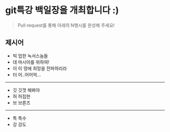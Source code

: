 # git특강 백일장을 개최합니다 :) 
> Pull request를 통해 아래의 N행시를 완성해 주세요!

## 제시어
- 빅 업한 녹서스놈들
- 데 마시아를 위하여!
- 이 이 땅에 희망을 전파하리라
- 터 어..어어억...
---
- 깃 깃껏 해봐야
- 허 허접한
- 브 브론즈
---
- 특 특수
- 강 강도
